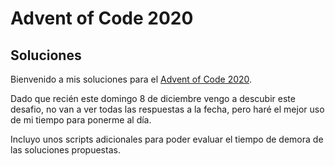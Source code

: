 # Advent of Code 2020

## Soluciones

Bienvenido a mis soluciones para el [Advent of Code 2020](https://adventofcode.com/).

Dado que recién este domingo 8 de diciembre vengo a descubir este desafio, no van a ver todas las respuestas a la fecha, pero haré el mejor uso de mi tiempo para ponerme al día.

Incluyo unos scripts adicionales para poder evaluar el tiempo de demora de las soluciones propuestas.
